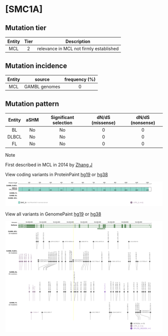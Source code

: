 # [SMC1A]

## Mutation tier

|Entity|Tier|Description                            |
|:------:|:----:|---------------------------------------|
|MCL   |2   |relevance in MCL not firmly established|
## Mutation incidence

|Entity|source       |frequency (%)|
|:------:|:-------------:|:-------------:|
|MCL   |GAMBL genomes|0            |

## Mutation pattern

|Entity|aSHM|Significant selection|dN/dS (missense)|dN/dS (nonsense)|
|:------:|:----:|:---------------------:|:----------------:|:----------------:|
|BL    |No  |No                   |0               |0               |
|DLBCL |No  |No                   |0               |0               |
|FL    |No  |No                   |0               |0               |


> [!NOTE]
> First described in MCL in 2014 by [Zhang J](https://pubmed.ncbi.nlm.nih.gov/24682267)


View coding variants in ProteinPaint [hg19](https://www.bcgsc.ca/downloads/morinlab/GAMBL/test/genes/SMC1A_protein.html)  or [hg38](https://www.bcgsc.ca/downloads/morinlab/GAMBL/test/genes/SMC1A_protein_hg38.html)

![image](images/proteinpaint/SMC1A_NM_006306.svg)

View all variants in GenomePaint [hg19](https://www.bcgsc.ca/downloads/morinlab/GAMBL/test/genes/SMC1A.html)  or [hg38](https://www.bcgsc.ca/downloads/morinlab/GAMBL/test/genes/SMC1A_hg38.html)

![image](images/proteinpaint/SMC1A.svg)

